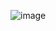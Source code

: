 
![image](https://user-images.githubusercontent.com/120350543/217752959-360bfbb5-be16-4577-be8e-c956f972e2ac.png)
